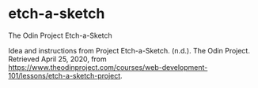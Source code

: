 # etch-a-sketch
The Odin Project Etch-a-Sketch

Idea and instructions from 
Project Etch-a-Sketch.  (n.d.).  The Odin Project.  Retrieved April 25, 2020, from
https://www.theodinproject.com/courses/web-development-101/lessons/etch-a-sketch-project.

